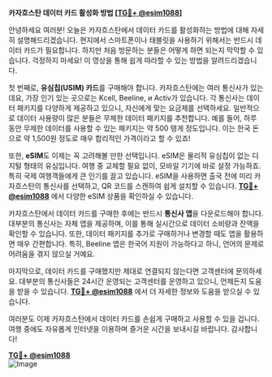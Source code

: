 **카자흐스탄 데이터 카드 활성화 방법 [[TG💪+ @esim1088](https://t.me/s/esim1088)]**

안녕하세요 여러분! 오늘은 카자흐스탄에서 데이터 카드를 활성화하는 방법에 대해 자세히 설명해드리겠습니다. 현지에서 스마트폰이나 태블릿을 사용하기 위해서는 반드시 데이터 카드가 필요합니다. 하지만 처음 방문하는 분들은 어떻게 하면 되는지 막막할 수 있습니다. 걱정하지 마세요! 이 영상을 통해 쉽게 따라할 수 있는 방법을 알려드리겠습니다.

첫 번째로, **유심칩(USIM) 카드**를 구매해야 합니다. 카자흐스탄에는 여러 통신사가 있는데요, 가장 인기 있는 곳으로는 Kcell, Beeline, и Activ가 있습니다. 각 통신사는 데이터 패키지를 다양하게 제공하고 있으니, 자신에게 맞는 요금제를 선택하세요. 일반적으로 데이터 사용량이 많은 분들은 무제한 데이터 패키지를 추천합니다. 예를 들어, 하루 동안 무제한 데이터를 사용할 수 있는 패키지는 약 500 텡게 정도입니다. 이는 한국 돈으로 약 1,500원 정도로 매우 합리적인 가격이라고 할 수 있죠!

또한, **eSIM**도 이제는 꼭 고려해볼 만한 선택입니다. eSIM은 물리적 유심칩이 없는 디지털 형태의 유심입니다. 여행 중 교체할 필요 없이, 모바일 기기에 바로 설정 가능하죠. 특히 국제 여행객들에게 큰 인기를 끌고 있습니다. eSIM을 사용하면 출국 전에 미리 카자흐스탄의 통신사를 선택하고, QR 코드를 스캔하여 쉽게 설치할 수 있습니다. **[TG💪+ @esim1088](https://t.me/s/esim1088)** 에서 다양한 eSIM 상품을 확인하실 수 있습니다.

카자흐스탄에서 데이터 카드를 구매한 후에는 반드시 **통신사 앱**을 다운로드해야 합니다. 대부분의 통신사는 자체 앱을 제공하며, 이를 통해 실시간으로 데이터 소비량과 잔액을 확인할 수 있습니다. 또한, 데이터 패키지를 추가로 구매하거나 변경할 때도 앱을 활용하면 매우 간편합니다. 특히, Beeline 앱은 한국어 지원이 가능하다고 하니, 언어의 문제로 어려움을 겪지 않으실 거예요.

마지막으로, 데이터 카드를 구매했지만 제대로 연결되지 않는다면 고객센터에 문의하세요. 대부분의 통신사들은 24시간 운영되는 고객센터를 운영하고 있으니, 언제든지 도움을 받을 수 있습니다. **[TG💪+ @esim1088](https://t.me/s/esim1088)** 에서 더 자세한 정보와 도움을 받으실 수 있습니다.

여러분도 이제 카자흐스탄에서 데이터 카드를 손쉽게 구매하고 사용할 수 있을 겁니다. 여행 중에도 자유롭게 인터넷을 이용하며 즐거운 시간을 보내시길 바랍니다. 감사합니다! 

**[TG💪+ @esim1088](https://t.me/s/esim1088)**  
![Image](https://i.postimg.cc/Y0z9fWf4/image.png)